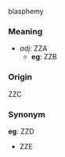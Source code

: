 blasphemy
### Meaning
+ _adj_: ZZA
	+ __eg__: ZZB

### Origin

ZZC

### Synonym

__eg__: ZZD

+ ZZE



